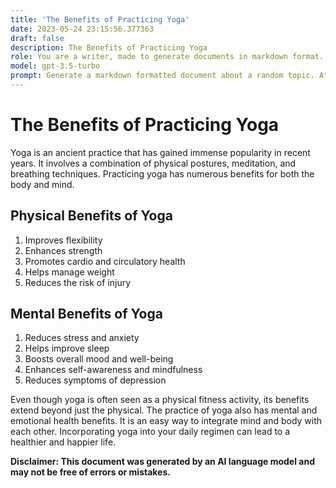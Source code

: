 ```yaml
---
title: 'The Benefits of Practicing Yoga'
date: 2023-05-24 23:15:56.377363
draft: false
description: The Benefits of Practicing Yoga
role: You are a writer, made to generate documents in markdown format. It is very important that all of the documents you generate are in valid markdown format.
model: gpt-3.5-turbo
prompt: Generate a markdown formatted document about a random topic. At the bottom, include a disclaimer explaining that the document was generated by you. The first line of the document should be the title. Make sure that the entire document is in proper markdown format, using a mix of various tags to make the document visually appealing.
---
```


# The Benefits of Practicing Yoga

Yoga is an ancient practice that has gained immense popularity in recent years. It involves a combination of physical postures, meditation, and breathing techniques. Practicing yoga has numerous benefits for both the body and mind. 

## Physical Benefits of Yoga

1. Improves flexibility
2. Enhances strength
3. Promotes cardio and circulatory health
4. Helps manage weight
5. Reduces the risk of injury

## Mental Benefits of Yoga

1. Reduces stress and anxiety
2. Helps improve sleep
3. Boosts overall mood and well-being
4. Enhances self-awareness and mindfulness
5. Reduces symptoms of depression

Even though yoga is often seen as a physical fitness activity, its benefits extend beyond just the physical. The practice of yoga also has mental and emotional health benefits. It is an easy way to integrate mind and body with each other. Incorporating yoga into your daily regimen can lead to a healthier and happier life.

**Disclaimer: This document was generated by an AI language model and may not be free of errors or mistakes.**